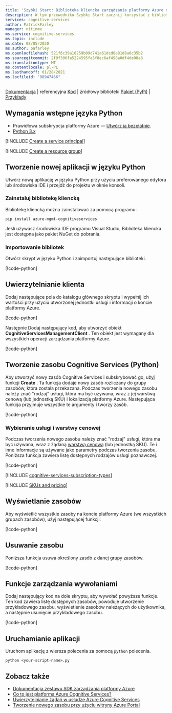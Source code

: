 ```yaml
---
title: 'Szybki Start: Biblioteka kliencka zarządzania platformy Azure dla języka Python'
description: W tym przewodniku Szybki Start zacznij korzystać z biblioteki klienta zarządzania platformy Azure dla języka Python.
services: cognitive-services
author: PatrickFarley
manager: nitinme
ms.service: cognitive-services
ms.topic: include
ms.date: 08/05/2020
ms.author: pafarley
ms.openlocfilehash: 521f6c39a10259b09d741a61dcd8e81d8a0c35b2
ms.sourcegitcommit: 2f9f306fa5224595fa5f8ec6af498a0df4de08a8
ms.translationtype: MT
ms.contentlocale: pl-PL
ms.lasthandoff: 01/28/2021
ms.locfileid: "98947466"
---
```

[Dokumentacja](/python/api/azure-mgmt-cognitiveservices/azure.mgmt.cognitiveservices)  |  referencyjna [Kod](https://github.com/Azure/azure-sdk-for-python/tree/master/sdk/cognitiveservices/azure-mgmt-cognitiveservices)  |  źródłowy biblioteki [Pakiet (PyPi)](https://pypi.org/project/azure-mgmt-cognitiveservices/)  |  [Przykłady](https://github.com/Azure/azure-sdk-for-python/tree/master/sdk/cognitiveservices/azure-mgmt-cognitiveservices/tests)

## <a name="python-prerequisites"></a>Wymagania wstępne języka Python

* Prawidłowa subskrypcja platformy Azure — [Utwórz ją bezpłatnie](https://azure.microsoft.com/free/).
* [Python 3.x](https://www.python.org/)

[!INCLUDE [Create a service principal](./create-service-principal.md)]

[!INCLUDE [Create a resource group](./create-resource-group.md)]

## <a name="create-a-new-python-application"></a>Tworzenie nowej aplikacji w języku Python

Utwórz nową aplikację w języku Python przy użyciu preferowanego edytora lub środowiska IDE i przejdź do projektu w oknie konsoli.

### <a name="install-the-client-library"></a>Zainstaluj bibliotekę kliencką

Bibliotekę kliencką można zainstalować za pomocą programu:

```console
pip install azure-mgmt-cognitiveservices
```

Jeśli używasz środowiska IDE programu Visual Studio, Biblioteka kliencka jest dostępna jako pakiet NuGet do pobrania.

### <a name="import-libraries"></a>Importowanie bibliotek

Otwórz skrypt w języku Python i zaimportuj następujące biblioteki.

[!code-python[](~/cognitive-services-quickstart-code/python/azure_management_service/create_delete_resource.py?name=snippet_imports)]

## <a name="authenticate-the-client"></a>Uwierzytelnianie klienta

Dodaj następujące pola do katalogu głównego skryptu i wypełnij ich wartości przy użyciu utworzonej jednostki usługi i informacji o koncie platformy Azure.

[!code-python[](~/cognitive-services-quickstart-code/python/azure_management_service/create_delete_resource.py?name=snippet_constants)]

Następnie Dodaj następujący kod, aby utworzyć obiekt **CognitiveServicesManagementClient** . Ten obiekt jest wymagany dla wszystkich operacji zarządzania platformy Azure.

[!code-python[](~/cognitive-services-quickstart-code/python/azure_management_service/create_delete_resource.py?name=snippet_auth)]

## <a name="create-a-cognitive-services-resource-python"></a>Tworzenie zasobu Cognitive Services (Python)

Aby utworzyć nowy zasób Cognitive Services i subskrybować go, użyj funkcji **Create** . Ta funkcja dodaje nowy zasób rozliczany do grupy zasobów, która została przekazana. Podczas tworzenia nowego zasobu należy znać "rodzaj" usługi, która ma być używana, wraz z jej warstwą cenową (lub jednostką SKU) i lokalizacją platformy Azure. Następująca funkcja przyjmuje wszystkie te argumenty i tworzy zasób.

[!code-python[](~/cognitive-services-quickstart-code/python/azure_management_service/create_delete_resource.py?name=snippet_create)]

### <a name="choose-a-service-and-pricing-tier"></a>Wybieranie usługi i warstwy cenowej

Podczas tworzenia nowego zasobu należy znać "rodzaj" usługi, która ma być używana, wraz z żądaną [warstwą cenową](https://azure.microsoft.com/pricing/details/cognitive-services/) (lub jednostką SKU). Te i inne informacje są używane jako parametry podczas tworzenia zasobu. Poniższa funkcja zawiera listę dostępnych rodzajów usługi poznawczej.

[!code-python[](~/cognitive-services-quickstart-code/python/azure_management_service/create_delete_resource.py?name=snippet_list_avail)]

[!INCLUDE [cognitive-services-subscription-types](../../../../includes/cognitive-services-subscription-types.md)]

[!INCLUDE [SKUs and pricing](./sku-pricing.md)]

## <a name="view-your-resources"></a>Wyświetlanie zasobów

Aby wyświetlić wszystkie zasoby na koncie platformy Azure (we wszystkich grupach zasobów), użyj następującej funkcji:

[!code-python[](~/cognitive-services-quickstart-code/python/azure_management_service/create_delete_resource.py?name=snippet_list)]

## <a name="delete-a-resource"></a>Usuwanie zasobu

Poniższa funkcja usuwa określony zasób z danej grupy zasobów.

[!code-python[](~/cognitive-services-quickstart-code/python/azure_management_service/create_delete_resource.py?name=snippet_delete)]

## <a name="call-management-functions"></a>Funkcje zarządzania wywołaniami

Dodaj następujący kod na dole skryptu, aby wywołać powyższe funkcje. Ten kod zawiera listę dostępnych zasobów, powoduje utworzenie przykładowego zasobu, wyświetlenie zasobów należących do użytkownika, a następnie usunięcie przykładowego zasobu.

[!code-python[](~/cognitive-services-quickstart-code/python/azure_management_service/create_delete_resource.py?name=snippet_calls)]

## <a name="run-the-application"></a>Uruchamianie aplikacji

Uruchom aplikację z wiersza polecenia za pomocą `python` polecenia.

```console
python <your-script-name>.py
```

## <a name="see-also"></a>Zobacz także

* [Dokumentacja zestawu SDK zarządzania platformy Azure](/python/api/azure-mgmt-cognitiveservices/azure.mgmt.cognitiveservices)
* [Co to jest platforma Azure Cognitive Services?](../../what-are-cognitive-services.md)
* [Uwierzytelnianie żądań w usłudze Azure Cognitive Services](../../authentication.md)
* [Tworzenie nowego zasobu przy użyciu witryny Azure Portal](../../cognitive-services-apis-create-account.md)
